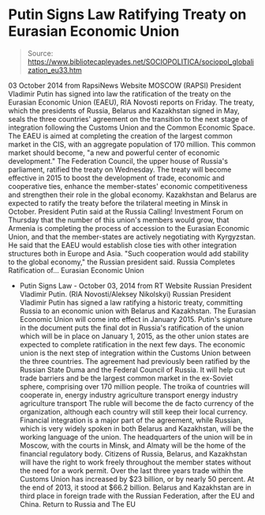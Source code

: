 # Putin Signs Law Ratifying Treaty on Eurasian Economic Union

> Source: https://www.bibliotecapleyades.net/SOCIOPOLITICA/sociopol_globalization_eu33.htm

03 October 2014
from RapsiNews Website
MOSCOW (RAPSI)
President Vladimir Putin has signed into law the ratification of the treaty on the Eurasian Economic Union (EAEU), RIA Novosti reports on Friday. The treaty, which the presidents of Russia, Belarus and Kazakhstan signed in May, seals the three countries' agreement on the transition to the next stage of integration following the Customs Union and the Common Economic Space.
The EAEU is aimed at completing the creation of the largest common market in the CIS, with an aggregate population of 170 million.
This common market should become,
"a new and powerful center of economic development."
The Federation Council, the upper house of Russia's parliament, ratified the treaty on Wednesday. The treaty will become effective in 2015 to boost the development of trade, economic and cooperative ties, enhance the member-states' economic competitiveness and strengthen their role in the global economy.
Kazakhstan and Belarus are expected to ratify the treaty before the trilateral meeting in Minsk in October.
President Putin said at the Russia Calling! Investment Forum on Thursday that the number of this union's members would grow, that Armenia is completing the process of accession to the Eurasian Economic Union, and that the member-states are actively negotiating with Kyrgyzstan. He said that the EAEU would establish close ties with other integration structures both in Europe and Asia.
"Such cooperation would add stability to the global economy," the Russian president said.
Russia Completes Ratification of...
Eurasian Economic Union
- Putin Signs Law - October 03, 2014
from RT Website
Russian President Vladimir Putin.
(RIA Novosti/Aleksey Nikolskyi)
Russian President Vladimir Putin has signed a law ratifying a historic treaty, committing Russia to an economic union with Belarus and Kazakhstan.
The Eurasian Economic Union will come into effect in January 2015. Putin's signature in the document puts the final dot in Russia's ratification of the union which will be in place on January 1, 2015, as the other union states are expected to complete ratification in the next few days. The economic union is the next step of integration within the Customs Union between the three countries. The agreement had previously been ratified by the Russian State Duma and the Federal Council of Russia. It will help cut trade barriers and be the largest common market in the ex-Soviet sphere, comprising over 170 million people.
The troika of countries will cooperate in,
energy industry agriculture transport
energy
industry
agriculture
transport
The ruble will become the de facto currency of the organization, although each country will still keep their local currency. Financial integration is a major part of the agreement, while Russian, which is very widely spoken in both Belarus and Kazakhstan, will be the working language of the union.
The headquarters of the union will be in Moscow, with the courts in Minsk, and Almaty will be the home of the financial regulatory body. Citizens of Russia, Belarus, and Kazakhstan will have the right to work freely throughout the member states without the need for a work permit. Over the last three years trade within the Customs Union has increased by $23 billion, or by nearly 50 percent.
At the end of 2013, it stood at $66.2 billion. Belarus and Kazakhstan are in third place in foreign trade with the Russian Federation, after the EU and China.
Return to Russia and The EU
